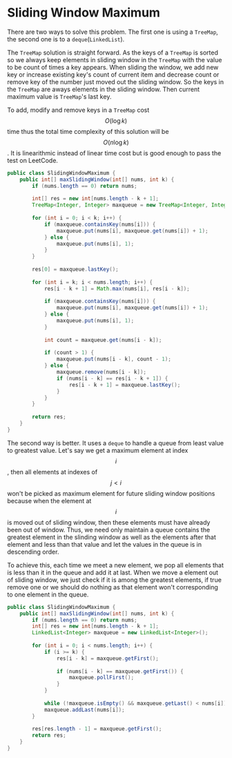 # Sliding Window Maximum

There are two ways to solve this problem. The first one is using a `TreeMap`, the second one is to
a `deque`(`LinkedList`).

The `TreeMap` solution is straight forward. As the keys of a `TreeMap` is sorted so we always keep
elements in sliding window in the `TreeMap` with the value to be count of times a key appears.
When sliding the window, we add new key or increase existing key's count of current item and decrease
count or remove key of the number just moved out the sliding window. So the keys in the `TreeMap` are
aways elements in the sliding window. Then current maximum value is `TreeMap`'s last key.

To add, modify and remove keys in a `TreeMap` cost $$O(\log k)$$ time thus the total time complexity
of this solution will be $$O(n\log k)$$. It is linearithmic instead of linear time cost but is good enough
to pass the test on LeetCode.

```java
public class SlidingWindowMaximum {
    public int[] maxSlidingWindow(int[] nums, int k) {
        if (nums.length == 0) return nums;
        
        int[] res = new int[nums.length - k + 1];
        TreeMap<Integer, Integer> maxqueue = new TreeMap<Integer, Integer>();
        
        for (int i = 0; i < k; i++) {
            if (maxqueue.containsKey(nums[i])) {
                maxqueue.put(nums[i], maxqueue.get(nums[i]) + 1);
            } else {
                maxqueue.put(nums[i], 1);
            }
        }
        
        res[0] = maxqueue.lastKey();
        
        for (int i = k; i < nums.length; i++) {
            res[i - k + 1] = Math.max(nums[i], res[i - k]);
            
            if (maxqueue.containsKey(nums[i])) {
                maxqueue.put(nums[i], maxqueue.get(nums[i]) + 1);
            } else {
                maxqueue.put(nums[i], 1);
            }
            
            int count = maxqueue.get(nums[i - k]);
            
            if (count > 1) {
                maxqueue.put(nums[i - k], count - 1);
            } else {
                maxqueue.remove(nums[i - k]);
                if (nums[i - k] == res[i - k + 1]) {
                    res[i - k + 1] = maxqueue.lastKey();
                }
            }
        }
        
        return res;
    }
}
```

The second way is better. It uses a `deque` to handle a queue from least value to greatest value.
Let's say we get a maximum element at index $$i$$, then all elements at indexes of $$j < i$$ won't
be picked as maximum element for future sliding window positions because when the element at $$i$$
is moved out of sliding window, then these elements must have already been out of window. Thus,
we need only maintain a queue contains the greatest element in the slinding window as well as
the elements after that element and less than that value and let the values in the queue is in descending order.

To achieve this, each time we meet a new element, we pop all elements that is less than it in the queue
and add it at last. When we move a element out of sliding window, we just check if it is among the greatest
elements, if true remove one or we should do nothing as that element won't corresponding to one element in the queue.

```java
public class SlidingWindowMaximum {
    public int[] maxSlidingWindow(int[] nums, int k) {
        if (nums.length == 0) return nums;
        int[] res = new int[nums.length - k + 1];
        LinkedList<Integer> maxqueue = new LinkedList<Integer>();
        
        for (int i = 0; i < nums.length; i++) {
            if (i >= k) {
                res[i - k] = maxqueue.getFirst();
                
                if (nums[i - k] == maxqueue.getFirst()) {
                    maxqueue.pollFirst();
                }
            }
            
            while (!maxqueue.isEmpty() && maxqueue.getLast() < nums[i]) maxqueue.pollLast();
            maxqueue.addLast(nums[i]);
        }
        
        res[res.length - 1] = maxqueue.getFirst();
        return res;
    }
}
```
